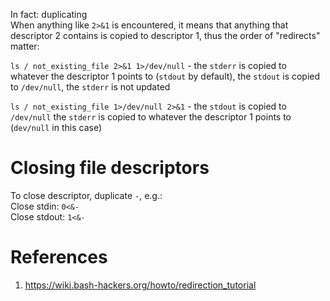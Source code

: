 In fact: duplicating  
When anything like `2>&1` is encountered, it means that anything that descriptor 2 contains is copied to descriptor 1, thus the order of "redirects" matter:

`ls / not_existing_file 2>&1 1>/dev/null` - the `stderr` is copied to whatever the descriptor 1 points to (`stdout` by default), the `stdout` is copied to `/dev/null`, the `stderr` is not updated

`ls / not_existing_file 1>/dev/null 2>&1` - the `stdout` is copied to `/dev/null` the `stderr` is copied to whatever the descriptor 1 points to (`dev/null` in this case)

# Closing file descriptors
To close descriptor, duplicate `-`, e.g.:  
Close stdin: `0<&-`  
Close stdout: `1<&-`

# References
1. https://wiki.bash-hackers.org/howto/redirection_tutorial
